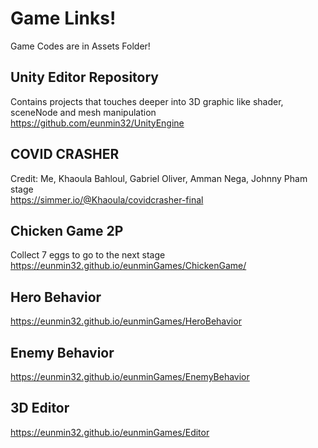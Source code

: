 # Game Links!
Game Codes are in Assets Folder! 

## Unity Editor Repository
Contains projects that touches deeper into 3D graphic
like shader, sceneNode and mesh manipulation 
https://github.com/eunmin32/UnityEngine

## COVID CRASHER
Credit: Me, Khaoula Bahloul, Gabriel Oliver, Amman Nega, Johnny Pham stage&nbsp;<br/>
https://simmer.io/@Khaoula/covidcrasher-final

## Chicken Game 2P
Collect 7 eggs to go to the next stage&nbsp;<br/>
https://eunmin32.github.io/eunminGames/ChickenGame/

## Hero Behavior
https://eunmin32.github.io/eunminGames/HeroBehavior

## Enemy Behavior
https://eunmin32.github.io/eunminGames/EnemyBehavior

## 3D Editor 
https://eunmin32.github.io/eunminGames/Editor

